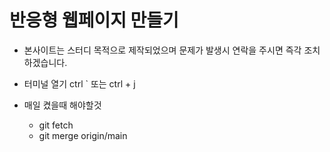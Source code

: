 # 반응형 웹페이지 만들기

- 본사이트는 스터디 목적으로 제작되었으며 문제가 발생시 연락을 주시면 즉각 조치하겠습니다.

- 터미널 열기 ctrl ` 또는 ctrl + j

- 매일 켰을때 해야할것
  - git fetch
  - git merge origin/main
